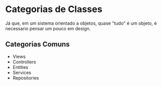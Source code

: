 # Categorias de Classes

Já que, em um sistema orientado a objetos, quase "tudo" é um objeto, é necessario pensar um pouco em design.

## Categorias Comuns

- Views
- Controllers
- Entities
- Services
- Repositories
